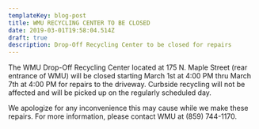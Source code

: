 ```yaml
---
templateKey: blog-post
title: WMU RECYCLING CENTER TO BE CLOSED
date: 2019-03-01T19:58:04.514Z
draft: true
description: Drop-Off Recycling Center to be closed for repairs
---
```

The WMU Drop-Off Recycling Center located at 175 N. Maple Street (rear entrance of WMU) will be closed starting March 1st at 4:00 PM thru March 7th at 4:00 PM for repairs to the driveway. Curbside recycling will not be affected and will be picked up on the regularly scheduled day. 

We apologize for any inconvenience this may cause while we make these repairs. For more information, please contact WMU at (859) 744-1170.
